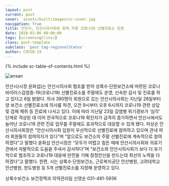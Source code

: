 ```yaml
---
layout: post
current: post
cover:  assets/built/images/sc-cover.jpg
navigation: True
title: 안산시, 안산시의사회와 함께 주말 코로나19 선별진료소 운영
date: 2020-03-06 00:00:00
tags: [screeningClinic]
class: post-template
subclass: 'post tag-regionalStatus'
author: COVID-19
---
```


{% include sc-table-of-contents.html %}

![ansan](https://www.ansan.go.kr/DATA/bbs/375/4de923c6-0b92-47bc-abe4-9a6ea210d24c.jpeg)

안산시(시장 윤화섭)는 안산시의사회 협조를 받아 상록수·단원보건소에 마련된 코로나바이러스감염증-19(코로나19) 선별진료소를 주말에도 운영, 신속한 검사 및 진료를 하고 있다고 6일 밝혔다.
의사 390명이 회원으로 있는 안산시의사회는 지난달 28일부터 양 보건소 선별진료소에 의사를 파견, 오전 9시부터 오후 6시까지 코로나19 관련 상담 및 검체 채취 등 진료에 나서고 있다.
이에 따라 지난달 23일 감염병 위기경보가 ‘심각’ 단계로 격상된 데 이어 전국적으로 코로나19 확진자가 급격히 증가하면서 안산시에서도 늘어난 코로나19 관련 진료 업무를 주말에도 효과적으로 대응할 수 있게 됐다.
피상순 안산시의사회장은 “안산시의사회 임원이 우선적으로 선별진료에 참여하고 있으며 관내 여러 회원들의 참여의지가 있다”며 “앞으로도 보건소의 주말 선별진료에 계속적으로 참여하겠다”고 말했다
윤화섭 안산시장은 “모두가 어렵고 힘든 때에 안산시의사회와 의료기관에서 자발적으로 도움을 주셔서 감사하다”며 “보건소와 안산시의사회가 보다 더 유기적으로 협조하고 코로나19 대응에 만전을 기해 청정안산을 만드는데 최선의 노력을 다하겠다”고 말했다.
한편, 시는 상록수·단원보건소, 근로복지공단 안산병원, 고려대학교 안산병원, 한도병원 등 5개 선별진료소를 지정해 운영하고 있다.

상록수보건소 보건정책과
의약관리팀
신영순
031-481-5936
